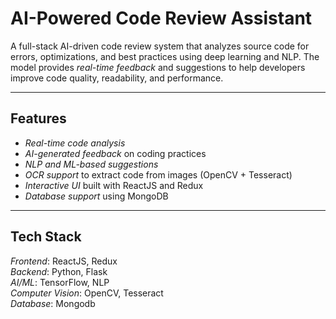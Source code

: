 
# AI-Powered Code Review Assistant

A full-stack AI-driven code review system that analyzes source code for errors, optimizations, and best practices using deep learning and NLP. The model provides *real-time feedback* and suggestions to help developers improve code quality, readability, and performance.

---

## Features

- *Real-time code analysis*
- *AI-generated feedback* on coding practices
- *NLP and ML-based suggestions*
- *OCR support* to extract code from images (OpenCV + Tesseract)
- *Interactive UI* built with ReactJS and Redux
- *Database support* using MongoDB

---

## Tech Stack

*Frontend*: ReactJS, Redux  
*Backend*: Python, Flask  
*AI/ML*: TensorFlow, NLP  
*Computer Vision*: OpenCV, Tesseract  
*Database*: Mongodb

